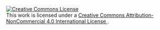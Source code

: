 <a rel="license" href="http://creativecommons.org/licenses/by-nc/4.0/">
<img  alt="Creative Commons License" style="border-width:0" 
      src="https://i.creativecommons.org/l/by-nc/4.0/88x31.png" />
</a
><br />This work is licensed under a 
  <a rel="license" href="http://creativecommons.org/licenses/by-nc/4.0/">
    Creative Commons Attribution-NonCommercial 4.0 International License
  </a>.
